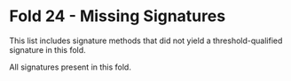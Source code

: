 # Fold 24 - Missing Signatures

This list includes signature methods that did not yield a threshold-qualified signature in this fold.

All signatures present in this fold.
